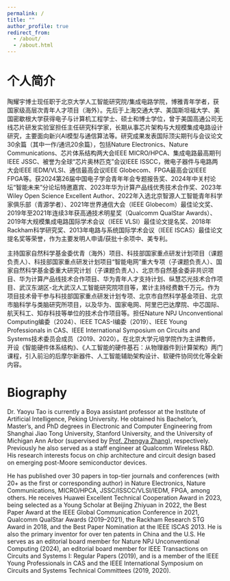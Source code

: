 ```yaml
---
permalink: /
title: ""
author_profile: true
redirect_from: 
  - /about/
  - /about.html
---
```


个人简介
======
陶耀宇博士现任职于北京大学人工智能研究院/集成电路学院，博雅青年学者，获国家级高层次青年人才项目（海外）。先后于上海交通大学、美国斯坦福大学、美国密歇根大学获得电子与计算机工程学士、硕士和博士学位，曾于美国高通公司无线芯片研发实验室担任主任研究科学家，长期从事芯片架构与大规模集成电路设计研究，主要面向新兴AI模型与通信算法等。研究成果发表国际顶尖期刊与会议论文30余篇（其中一作/通讯20余篇），包括Nature Electronics、Nature Communications、芯片体系结构两大会IEEE MICRO/HPCA、集成电路最高期刊IEEE JSSC、被誉为全球“芯片奥林匹克”会议IEEE ISSCC，微电子器件与电路两大会IEEE IEDM/VLSI、通信最高会议IEEE Globecom、FPGA最高会议IEEE FPGA等。获2024第26届中国电子学会青年年会专题报告奖、2024年中关村论坛“智能未来”分论坛特邀嘉宾、2023年华为计算产品线优秀技术合作奖、2023年Wiley Open Science Excellent Author、2022年入选北京智源人工智能青年科学家俱乐部（青源学者）、2021年世界通信大会（IEEE Globecom）最佳论文奖、2019年至2021年连续3年获高通技术明星奖（Qualcomm QualStar Awards）、2019年大规模集成电路国际学术会议（IEEE VLSI）最佳论文提名奖、2018年Rackham科学研究奖、2013年电路与系统国际学术会议（IEEE ISCAS）最佳论文提名奖等荣誉，作为主要发明人申请/获批十余项中、美专利。

主持国家自然科学基金委优青（海外）项目、科技部国家重点研发计划项目（课题负责人）、科技部国家重点研发计划项目“智能电网”重大专项（子课题负责人）、国家自然科学基金委重大研究计划（子课题负责人）、北京市自然基金委非共识项目、华为计算产品线技术合作项目、华为青年人才支持计划、纵慧芯光技术合作项目、武汉东湖区-北大武汉人工智能研究院项目等，累计主持经费数千万元。作为项目技术骨干参与科技部国家重点研发计划专项、北京市自然科学基金项目、北京市脑科学与类脑研究所项目，以及华为、国家电网、阿里巴巴达摩院、中芯国际、航天科工、知存科技等单位的技术合作项目等。担任Nature NPJ Unconventional Computing编委（2024）、IEEE TCAS-I编委（2019）、IEEE Young Professionals in CAS、IEEE International Symposium on Circuits and Systems技术委员会成员（2019、2020）。在北京大学元培学院作为主讲教师，开设《智能硬件体系结构》、《人工智能的硬件基石：从物理器件到计算架构》两门课程，引入前沿的后摩尔新器件、人工智能辅助架构设计、软硬件协同优化等全新内容。


Biography
======
Dr. Yaoyu Tao is currently a Boya assistant professor at the Institute of Artificial Intelligence, Peking University. He obtained his Bachelor’s, Master’s, and PhD degrees in Electronic and Computer Engineering from Shanghai Jiao Tong University, Stanford University, and the University of Michigan Ann Arbor (supervised by <a href="https://zhang.engin.umich.edu/">Prof. Zhengya Zhang</a>), respectively. Previously he also served as a staff engineer at Qualcomm Wireless R&D. His research interests focus on chip architecture and circuit design based on emerging post-Moore semiconductor devices. 

He has published over 30 papers in top-tier journals and conferences (with 20+ as the first or corresponding author) in Nature Electronics, Nature Communications, MICRO/HPCA, JSSC/ISSCC/VLSI/IEDM, FPGA, among others. He receives Huawei Excellent Technical Cooperation Award in 2023, being selected as a Young Scholar at Beijing Zhiyuan in 2022, the Best Paper Award at the IEEE Global Communication Conference in 2021, Qualcomm QualStar Awards (2019–2021), the Rackham Research STG Award in 2018, and the Best Paper Nomination at the IEEE ISCAS 2013. He is also the primary inventor for over ten patents in China and the U.S. He serves as an editorial board member for Nature NPJ Unconventional Computing (2024), an editorial board member for IEEE Transactions on Circuits and Systems I: Regular Papers (2019), and is a member of the IEEE Young Professionals in CAS and the IEEE International Symposium on Circuits and Systems Technical Committees (2019, 2020).
